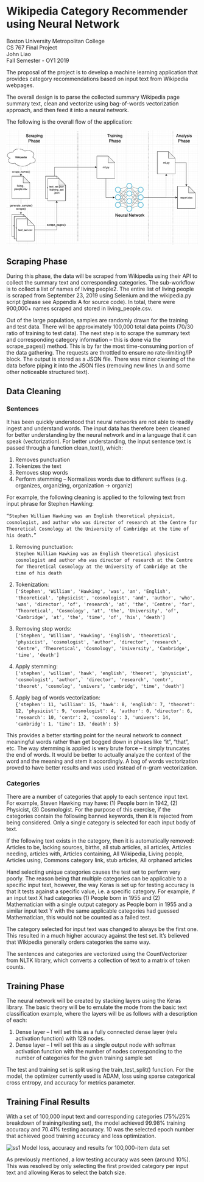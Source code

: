 # Wikipedia Category Recommender using Neural Network
Boston University Metropolitan College  
CS 767 Final Project  
John Liao  
Fall Semester - OY1 2019

The proposal of the project is to develop a machine learning application that provides category recommendations based on input text from Wikipedia webpages. 

The overall design is to parse the collected summary Wikipedia page summary text, clean and vectorize using bag-of-words vectorization approach, and then feed it into a neural network. 

The following is the overall flow of the application:

![ss1](files/workflow.png)

## Scraping Phase
During this phase, the data will be scraped from Wikipedia using their API to collect the summary text and corresponding categories. The sub-workflow is to collect a list of names of living people2. The entire list of living people is scraped from September 23, 2019 using Selenium and the wikipedia.py script (please see Appendix A for source code). In total, there were 900,000+ names scraped and stored in living_people.csv.

Out of the large population, samples are randomly drawn for the training and test data. There will be approximately 100,000 total data points (70/30 ratio of training to test data). The next step is to scrape the summary text and corresponding category information – this is done via the scrape_pages() method. This is by far the most time-consuming portion of the data gathering. The requests are throttled to ensure no rate-limiting/IP block. The output is stored as a JSON file. There was minor cleaning of the data before piping it into the JSON files (removing new lines \n and some other noticeable structured text).

## Data Cleaning
### Sentences
It has been quickly understood that neural networks are not able to readily ingest and understand words. The input data has therefore been cleaned for better understanding by the neural network and in a language that it can speak (vectorization). 
For better understanding, the input sentence text is passed through a function clean_text(), which:

1.	Removes punctuation
2.	Tokenizes the text
3.	Removes stop words
4.	Perform stemming – Normalizes words due to different suffixes (e.g. organizes, organizing, organization -> organiz)

For example, the following cleaning is applied to the following text from input phrase for Stephen Hawking:

```“Stephen William Hawking was an English theoretical physicist, cosmologist, and author who was director of research at the Centre for Theoretical Cosmology at the University of Cambridge at the time of his death.”```

1. Removing punctuation:  
```Stephen William Hawking was an English theoretical physicist cosmologist and author who was director of research at the Centre for Theoretical Cosmology at the University of Cambridge at the time of his death```

2. Tokenization:  
```['Stephen', 'William', 'Hawking', 'was', 'an', 'English', 'theoretical', 'physicist', 'cosmologist', 'and', 'author', 'who', 'was', 'director', 'of', 'research', 'at', 'the', 'Centre', 'for', 'Theoretical', 'Cosmology', 'at', 'the', 'University', 'of', 'Cambridge', 'at', 'the', 'time', 'of', 'his', 'death']```

3. Removing stop words:  
```['Stephen', 'William', 'Hawking', 'English', 'theoretical', 'physicist', 'cosmologist', 'author', 'director', 'research', 'Centre', 'Theoretical', 'Cosmology', 'University', 'Cambridge', 'time', 'death']```

4. Apply stemming:  
```['stephen', 'william', 'hawk', 'english', 'theoret', 'physicist', 'cosmologist', 'author',` 'director', 'research', 'centr', 'theoret', 'cosmolog', 'univers', 'cambridg', 'time', 'death']```

5. Apply bag of words vectorization:  
```{'stephen': 11, 'william': 15, 'hawk': 8, 'english': 7, 'theoret': 12, 'physicist': 9, 'cosmologist': 4, 'author': 0, 'director': 6, 'research': 10, 'centr': 2, 'cosmolog': 3, 'univers': 14, 'cambridg': 1, 'time': 13, 'death': 5}```

This provides a better starting point for the neural network to connect meaningful words rather than get bogged down in phases like “it”, “that”, etc. The way stemming is applied is very brute force – it simply truncates the end of words. It would be better to actually analyze the context of the word and the meaning and stem it accordingly. A bag of words vectorization proved to have better results and was used instead of n-gram vectorization. 

### Categories
There are a number of categories that apply to each sentence input text. For example, Steven Hawking may have: (1) People born in 1942, (2) Physicist, (3) Cosmologist. For the purpose of this exercise, if the categories contain the following banned keywords, then it is rejected from being considered. Only a single category is selected for each input body of text. 

If the following text exists in the category, then it is automatically removed:
Articles to be, lacking sources, births, all stub articles, all articles, Articles needing, articles with, Articles containing, All Wikipedia, Living people, Articles using, Commons category link, stub articles, All orphaned articles

Hand selecting unique categories causes the test set to perform very poorly. The reason being that multiple categories can be applicable to a specific input text, however, the way Keras is set up for testing accuracy is that it tests against a specific value, i.e. a specific category. For example, if an input text X had categories (1) People born in 1955 and (2) Mathematician with a single output category as People born in 1955 and a similar input text Y with the same applicable categories had guessed Mathematician, this would not be counted as a failed test. 

The category selected for input text was changed to always be the first one. This resulted in a much higher accuracy against the test set. It’s believed that Wikipedia generally orders categories the same way.

The sentences and categories are vectorized using the CountVectorizer from NLTK library, which converts a collection of text to a matrix of token counts. 

## Training Phase
The neural network will be created by stacking layers using the Keras library. The basic theory will be to emulate the mode from the basic text classification example, where the layers will be as follows with a description of each:
1.	Dense layer – I will set this as a fully connected dense layer (relu activation function) with 128 nodes.
2.	Dense layer – I will set this as a single output node with softmax activation function with the number of nodes corresponding to the number of categories for the given training sample set 

The test and training set is split using the train_test_split() function. For the model, the optimizer currently used is ADAM, loss using sparse categorical cross entropy, and accuracy for metrics parameter.

## Training Final Results
With a set of 100,000 input text and corresponding categories (75%/25% breakdown of training/testing set), the model achieved 99.98% training accuracy and 70.41% testing accuracy. 10 was the selected epoch number that achieved good training accuracy and loss optimization. 

![ss1](files/results.png)
Model loss, accuracy and results for 100,000-item data set

As previously mentioned, a low testing accuracy was seen (around 10%). This was resolved by only selecting the first provided category per input text and allowing Keras to select the batch size. 
